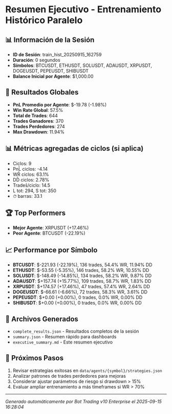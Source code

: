 # Resumen Ejecutivo - Entrenamiento Histórico Paralelo

## 📊 Información de la Sesión
- **ID de Sesión**: train_hist_20250915_162759
- **Duración**: 0 segundos
- **Símbolos**: BTCUSDT, ETHUSDT, SOLUSDT, ADAUSDT, XRPUSDT, DOGEUSDT, PEPEUSDT, SHIBUSDT
- **Balance Inicial por Agente**: $1,000.00

## 🎯 Resultados Globales
- **PnL Promedio por Agente**: $-19.78 (-1.98%)
- **Win Rate Global**: 57.5%
- **Total de Trades**: 644
- **Trades Ganadores**: 370
- **Trades Perdedores**: 274
- **Max Drawdown**: 11.94%

## 📊 Métricas agregadas de ciclos (si aplica)
- Ciclos: 9
- PnL̄ ciclos: -4.14
- WR̄ ciclos: 63.1%
- DD̄ ciclos: 2.78%
- Trades̄/ciclo: 14.5
- L tot: 294, S tot: 350
- ⏱̄ barras: 33.1


## 🏆 Top Performers
- **Mejor Agente**: XRPUSDT (+17.46%)
- **Peor Agente**: BTCUSDT (-22.19%)

## 📈 Performance por Símbolo
- **BTCUSDT**: $-221.93 (-22.19%), 136 trades, 54.4% WR, 11.94% DD
- **ETHUSDT**: $-53.55 (-5.35%), 146 trades, 58.2% WR, 10.55% DD
- **SOLUSDT**: $-148.49 (-14.85%), 134 trades, 58.2% WR, 9.87% DD
- **ADAUSDT**: $+157.74 (+15.77%), 109 trades, 58.7% WR, 1.83% DD
- **XRPUSDT**: $+174.57 (+17.46%), 47 trades, 57.4% WR, 2.64% DD
- **DOGEUSDT**: $-66.61 (-6.66%), 72 trades, 58.3% WR, 3.61% DD
- **PEPEUSDT**: $+0.00 (+0.00%), 0 trades, 0.0% WR, 0.00% DD
- **SHIBUSDT**: $+0.00 (+0.00%), 0 trades, 0.0% WR, 0.00% DD

## 📁 Archivos Generados
- `complete_results.json` - Resultados completos de la sesión
- `summary.json` - Resumen rápido para dashboards
- `executive_summary.md` - Este resumen ejecutivo

## 🎯 Próximos Pasos
1. Revisar estrategias exitosas en `data/agents/{symbol}/strategies.json`
2. Analizar patrones de trades perdedores para mejoras
3. Considerar ajustar parámetros de riesgo si drawdown > 15%
4. Evaluar ampliar entrenamiento a más timeframes si WR > 70%

---
*Generado automáticamente por Bot Trading v10 Enterprise el 2025-09-15 16:28:04*
